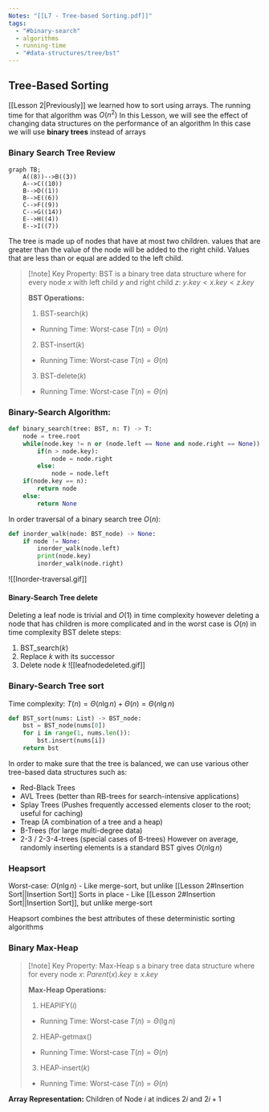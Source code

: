 ```yaml
---
Notes: "[[L7 - Tree-based Sorting.pdf]]"
tags:
  - "#binary-search"
  - algorithms
  - running-time
  - "#data-structures/tree/bst"
---
```

## Tree-Based Sorting
[[Lesson 2|Previously]] we learned how to sort using arrays. The running time for that algorithm was $O(n^2)$ 
In this Lesson, we will see the effect of changing data structures on the performance of an algorithm
In this case we will use **binary trees** instead of arrays

### Binary Search Tree Review
```mermaid
graph TB;
    A((8))-->B((3))
    A-->C((10))
    B-->D((1))
    B-->E((6))
    C-->F((9))
    C-->G((14))
    E-->H((4))
    E-->I((7))
```

The tree is made up of nodes that have at most two children. values that are greater than the value of the node will be added to the right child. Values that are less than or equal are added to the left child.

>[!note] Key Property:
>BST is a binary tree data structure where for every node $x$ with left child $y$ and right child $z$:
>$y.key<x.key<z.key$
>
>**BST Operations:**
>1. BST-search($k$)
>	- Running Time: Worst-case $T(n) = \Theta(n)$
>2. BST-insert($k$)
>	- Running Time: Worst-case $T(n) = \Theta(n)$
>3. BST-delete($k$)
>	- Running Time: Worst-case $T(n) = \Theta(n)$

### Binary-Search Algorithm:
```python
def binary_search(tree: BST, n: T) -> T:
	node = tree.root
	while(node.key != n or (node.left == None and node.right == None)):
		if(n > node.key):
			node = node.right
		else:
			node = node.left
	if(node.key == n):
		return node
	else:
		return None
```

In order traversal of a binary search tree $O(n)$:
```python
def inorder_walk(node: BST_node) -> None:
	if node != None:
		inorder_walk(node.left)
		print(node.key)
		inorder_walk(node.right)
```
![[Inorder-traversal.gif]]

#### Binary-Search Tree delete
Deleting a leaf node is trivial and $O(1)$ in time complexity
however deleting a node that has children is more complicated and in the worst case is $O(n)$ in time complexity
BST delete steps:
1. BST_search($k$)
2. Replace $k$ with its successor
3. Delete node $k$
![[leafnodedeleted.gif]]

### Binary-Search Tree sort
Time complexity: $T(n) = \Theta(n\lg n) + \Theta(n) = \Theta(n\lg n)$
```python
def BST_sort(nums: List) -> BST_node:
	bst = BST_node(nums[0])
	for i in range(1, nums.len()):
		bst.insert(nums[i])
	return bst
```

In order to make sure that the tree is balanced, we can use various other tree-based data structures such as:
- Red-Black Trees
- AVL Trees (better than RB-trees for search-intensive applications)
- Splay Trees (Pushes frequently accessed elements closer to the root; useful for caching)
- Treap (A combination of a tree and a heap)
- B-Trees (for large multi-degree data)
- 2-3 / 2-3-4-trees (special cases of B-trees)
However on average, randomly inserting elements is a standard BST gives $O(n\lg n)$

### Heapsort
Worst-case: $O(n\lg n)$ - Like merge-sort, but unlike [[Lesson 2#Insertion Sort||Insertion Sort]]
Sorts in place - Like [[Lesson 2#Insertion Sort||Insertion Sort]], but unlike merge-sort

Heapsort combines the best attributes of these deterministic sorting algorithms

### Binary Max-Heap
>[!note] Key Property:
>Max-Heap s a binary tree data structure where for every node $x$:
>$Parent(x).key \geq x.key$
>
>**Max-Heap Operations:**
>1. HEAPIFY($i$)
>	- Running Time: Worst-case $T(n) = \Theta(\lg n)$
>2. HEAP-getmax()
>	- Running Time: Worst-case $T(n) = \Theta(n)$
>3. HEAP-insert($k$)
>	- Running Time: Worst-case $T(n) = \Theta(n)$
>
 **Array Representation:**
 Children of Node $i$ at indices $2i$ and $2i+1$

